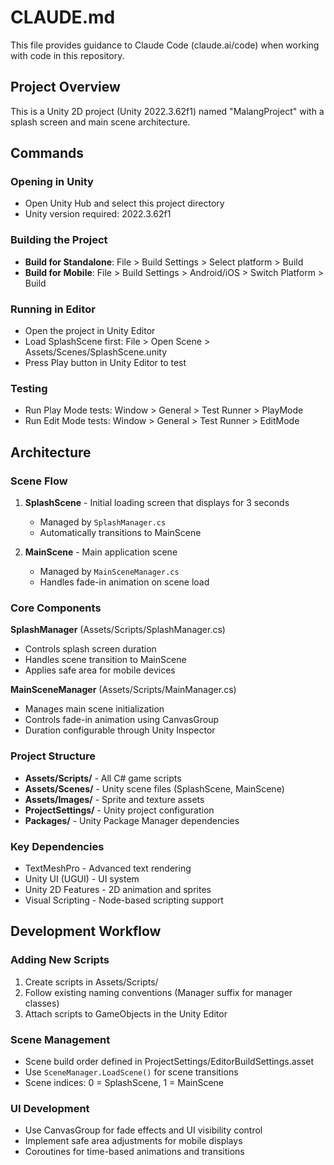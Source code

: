 # CLAUDE.md

This file provides guidance to Claude Code (claude.ai/code) when working with code in this repository.

## Project Overview
This is a Unity 2D project (Unity 2022.3.62f1) named "MalangProject" with a splash screen and main scene architecture.

## Commands

### Opening in Unity
- Open Unity Hub and select this project directory
- Unity version required: 2022.3.62f1

### Building the Project
- **Build for Standalone**: File > Build Settings > Select platform > Build
- **Build for Mobile**: File > Build Settings > Android/iOS > Switch Platform > Build

### Running in Editor
- Open the project in Unity Editor
- Load SplashScene first: File > Open Scene > Assets/Scenes/SplashScene.unity
- Press Play button in Unity Editor to test

### Testing
- Run Play Mode tests: Window > General > Test Runner > PlayMode
- Run Edit Mode tests: Window > General > Test Runner > EditMode

## Architecture

### Scene Flow
1. **SplashScene** - Initial loading screen that displays for 3 seconds
   - Managed by `SplashManager.cs`
   - Automatically transitions to MainScene

2. **MainScene** - Main application scene
   - Managed by `MainSceneManager.cs`
   - Handles fade-in animation on scene load

### Core Components

**SplashManager** (Assets/Scripts/SplashManager.cs)
- Controls splash screen duration
- Handles scene transition to MainScene
- Applies safe area for mobile devices

**MainSceneManager** (Assets/Scripts/MainManager.cs)
- Manages main scene initialization
- Controls fade-in animation using CanvasGroup
- Duration configurable through Unity Inspector

### Project Structure
- **Assets/Scripts/** - All C# game scripts
- **Assets/Scenes/** - Unity scene files (SplashScene, MainScene)
- **Assets/Images/** - Sprite and texture assets
- **ProjectSettings/** - Unity project configuration
- **Packages/** - Unity Package Manager dependencies

### Key Dependencies
- TextMeshPro - Advanced text rendering
- Unity UI (UGUI) - UI system
- Unity 2D Features - 2D animation and sprites
- Visual Scripting - Node-based scripting support

## Development Workflow

### Adding New Scripts
1. Create scripts in Assets/Scripts/
2. Follow existing naming conventions (Manager suffix for manager classes)
3. Attach scripts to GameObjects in the Unity Editor

### Scene Management
- Scene build order defined in ProjectSettings/EditorBuildSettings.asset
- Use `SceneManager.LoadScene()` for scene transitions
- Scene indices: 0 = SplashScene, 1 = MainScene

### UI Development
- Use CanvasGroup for fade effects and UI visibility control
- Implement safe area adjustments for mobile displays
- Coroutines for time-based animations and transitions